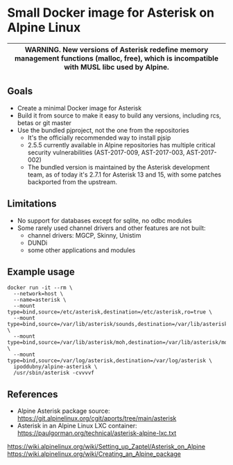 # Small Docker image for Asterisk on Alpine Linux

| **WARNING**. New versions of Asterisk redefine memory management functions (malloc, free), which is incompatible with MUSL libc used by Alpine. |
| -------- |

## Goals
 - Create a minimal Docker image for Asterisk
 - Build it from source to make it easy to build any versions, including rcs, betas or git master
 - Use the bundled pjproject, not the one from the repositories
   - It's the officially recommended way to install pjsip
   - 2.5.5 currently available in Alpine repositories has multiple critical
     security vulnerabilities (AST-2017-009, AST-2017-003, AST-2017-002)
   - The bundled version is maintained by the Asterisk development team,
     as of today it's 2.7.1 for Asterisk 13 and 15,
     with some patches backported from the upstream.

## Limitations
 - No support for databases except for sqlite, no odbc modules
 - Some rarely used channel drivers and other features are not built:
   - channel drivers: MGCP, Skinny, Unistim
   - DUNDi
   - some other applications and modules

## Example usage
```
docker run -it --rm \
  --network=host \
  --name=asterisk \
  --mount type=bind,source=/etc/asterisk,destination=/etc/asterisk,ro=true \
  --mount type=bind,source=/var/lib/asterisk/sounds,destination=/var/lib/asterisk/sounds,ro=true \
  --mount type=bind,source=/var/lib/asterisk/moh,destination=/var/lib/asterisk/moh,ro=true \
  --mount type=bind,source=/var/log/asterisk,destination=/var/log/asterisk \
  ipoddubny/alpine-asterisk \
  /usr/sbin/asterisk -cvvvvf
```

## References
 - Alpine Asterisk package source: https://git.alpinelinux.org/cgit/aports/tree/main/asterisk
 - Asterisk in an Alpine Linux LXC container: https://paulgorman.org/technical/asterisk-alpine-lxc.txt
 
 https://wiki.alpinelinux.org/wiki/Setting_up_Zaptel/Asterisk_on_Alpine
 https://wiki.alpinelinux.org/wiki/Creating_an_Alpine_package
